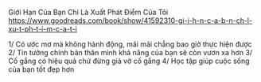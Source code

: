 Giới Hạn Của Bạn Chỉ Là Xuất Phát Điểm Của Tôi
	https://www.goodreads.com/book/show/41592310-gi-i-h-n-c-a-b-n-ch-l-xu-t-ph-t-i-m-c-a-t-i

1/ Có ước mơ mà không hành động, mãi mãi chẳng bao giờ thực hiện được
2/ Tin tưởng chính bản thân mình khả năng của bạn sẽ còn vươn xa hơn
3/ Cố gắng có hiệu quả chứ đừng giả vờ cố gắng
4/ Học tập giúp cuộc sống của bạn tốt đẹp hơn
